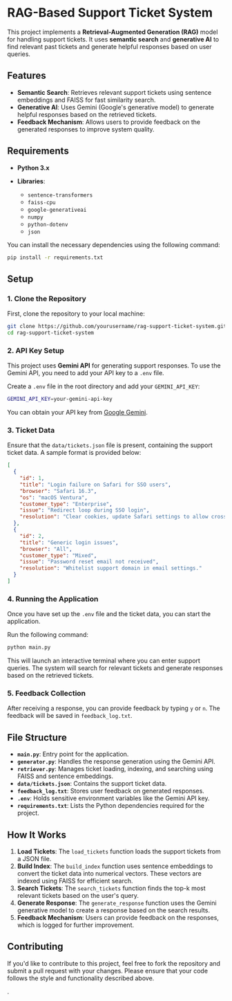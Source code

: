 

# RAG-Based Support Ticket System

This project implements a **Retrieval-Augmented Generation (RAG)** model for handling support tickets. It uses **semantic search** and **generative AI** to find relevant past tickets and generate helpful responses based on user queries.

## Features

* **Semantic Search**: Retrieves relevant support tickets using sentence embeddings and FAISS for fast similarity search.
* **Generative AI**: Uses Gemini (Google's generative model) to generate helpful responses based on the retrieved tickets.
* **Feedback Mechanism**: Allows users to provide feedback on the generated responses to improve system quality.

## Requirements

* **Python 3.x**
* **Libraries**:

  * `sentence-transformers`
  * `faiss-cpu`
  * `google-generativeai`
  * `numpy`
  * `python-dotenv`
  * `json`

You can install the necessary dependencies using the following command:

```bash
pip install -r requirements.txt
```

## Setup

### 1. **Clone the Repository**

First, clone the repository to your local machine:

```bash
git clone https://github.com/yourusername/rag-support-ticket-system.git
cd rag-support-ticket-system
```

### 2. **API Key Setup**

This project uses **Gemini API** for generating support responses. To use the Gemini API, you need to add your API key to a `.env` file.

Create a `.env` file in the root directory and add your `GEMINI_API_KEY`:

```bash
GEMINI_API_KEY=your-gemini-api-key
```

You can obtain your API key from [Google Gemini](https://cloud.google.com/generative-ai).

### 3. **Ticket Data**

Ensure that the `data/tickets.json` file is present, containing the support ticket data. A sample format is provided below:

```json
[
  {
    "id": 1,
    "title": "Login failure on Safari for SSO users",
    "browser": "Safari 16.3",
    "os": "macOS Ventura",
    "customer_type": "Enterprise",
    "issue": "Redirect loop during SSO login",
    "resolution": "Clear cookies, update Safari settings to allow cross-site tracking."
  },
  {
    "id": 2,
    "title": "Generic login issues",
    "browser": "All",
    "customer_type": "Mixed",
    "issue": "Password reset email not received",
    "resolution": "Whitelist support domain in email settings."
  }
]
```

### 4. **Running the Application**

Once you have set up the `.env` file and the ticket data, you can start the application.

Run the following command:

```bash
python main.py
```

This will launch an interactive terminal where you can enter support queries. The system will search for relevant tickets and generate responses based on the retrieved tickets.

### 5. **Feedback Collection**

After receiving a response, you can provide feedback by typing `y` or `n`. The feedback will be saved in `feedback_log.txt`.

## File Structure

* **`main.py`**: Entry point for the application.
* **`generator.py`**: Handles the response generation using the Gemini API.
* **`retriever.py`**: Manages ticket loading, indexing, and searching using FAISS and sentence embeddings.
* **`data/tickets.json`**: Contains the support ticket data.
* **`feedback_log.txt`**: Stores user feedback on generated responses.
* **`.env`**: Holds sensitive environment variables like the Gemini API key.
* **`requirements.txt`**: Lists the Python dependencies required for the project.

## How It Works

1. **Load Tickets**: The `load_tickets` function loads the support tickets from a JSON file.
2. **Build Index**: The `build_index` function uses sentence embeddings to convert the ticket data into numerical vectors. These vectors are indexed using FAISS for efficient search.
3. **Search Tickets**: The `search_tickets` function finds the top-k most relevant tickets based on the user's query.
4. **Generate Response**: The `generate_response` function uses the Gemini generative model to create a response based on the search results.
5. **Feedback Mechanism**: Users can provide feedback on the responses, which is logged for further improvement.

## Contributing

If you'd like to contribute to this project, feel free to fork the repository and submit a pull request with your changes. Please ensure that your code follows the style and functionality described above.

.



